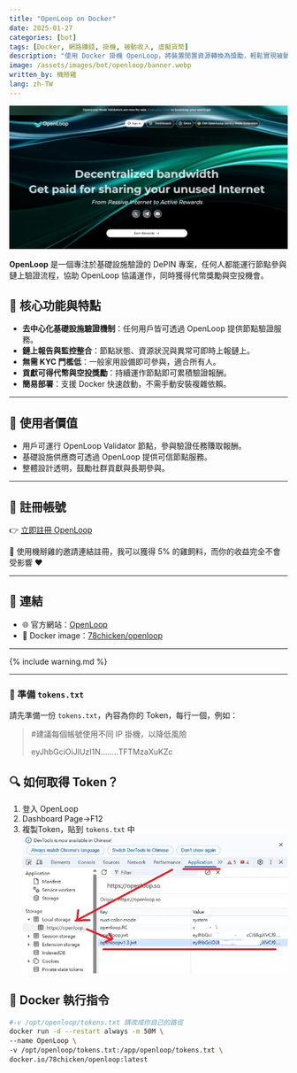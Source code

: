 ```yaml
---
title: "OpenLoop on Docker"
date: 2025-01-27
categories: [bot]
tags: [Docker, 網路賺錢, 掛機, 被動收入, 虛擬貨幣]
description: "使用 Docker 掛機 OpenLoop，將裝置閒置資源轉換為獎勵，輕鬆實現被動收入。"
image: /assets/images/bot/openloop/banner.webp
written_by: 機掰雞
lang: zh-TW
---
```


![OpenLoop 封面圖](/assets/images/bot/openloop/banner.webp)

**OpenLoop** 是一個專注於基礎設施驗證的 DePIN 專案，任何人都能運行節點參與鏈上驗證流程，協助 OpenLoop 協議運作，同時獲得代幣獎勵與空投機會。

## 📌 核心功能與特點

- **去中心化基礎設施驗證機制**：任何用戶皆可透過 OpenLoop 提供節點驗證服務。
- **鏈上報告與監控整合**：節點狀態、資源狀況與異常可即時上報鏈上。
- **無需 KYC 門檻低**：一般家用設備即可參與，適合所有人。
- **貢獻可得代幣與空投獎勵**：持續運作節點即可累積驗證報酬。
- **簡易部署**：支援 Docker 快速啟動，不需手動安裝複雜依賴。

---

## 🎯 使用者價值

- 用戶可運行 OpenLoop Validator 節點，參與驗證任務賺取報酬。
- 基礎設施供應商可透過 OpenLoop 提供可信節點服務。
- 整體設計透明，鼓勵社群貢獻與長期參與。

---

## 📝 註冊帳號

👉 [立即註冊 OpenLoop](https://openloop.so/auth/register?ref=ol3f840cc94)

🎉 使用機掰雞的邀請連結註冊，我可以獲得 5% 的雞飼料，而你的收益完全不會受影響 ❤️

---

## 🔗 連結

- 🌐 官方網站：[OpenLoop](https://openloop.so/)
- 🐳 Docker image：[78chicken/openloop](https://hub.docker.com/r/78chicken/openloop)

---

{% include warning.md %}

---

### 📄 準備 `tokens.txt`

請先準備一份 `tokens.txt`，內容為你的 Token，每行一個，例如：
> #建議每個帳號使用不同 IP 掛機，以降低風險
> 
> eyJhbGciOiJIUzI1N........TFTMzaXuKZc

## 🔍 如何取得 Token？

1. 登入 OpenLoop
2. Dashboard Page->F12
3. 複製Token，貼到 `tokens.txt` 中
![OpenLoop token](/assets/images/bot/openloop/img_1.webp)

## 🐳 Docker 執行指令
```bash
#-v /opt/openloop/tokens.txt 請改成你自己的路徑 
docker run -d --restart always -m 50M \
--name OpenLoop \
-v /opt/openloop/tokens.txt:/app/openloop/tokens.txt \
docker.io/78chicken/openloop:latest
```
